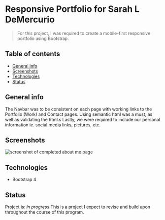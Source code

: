 # Responsive Portfolio for Sarah L DeMercurio
> For this project, I was required to create a mobile-first responsive portfolio using Bootstrap.

## Table of contents
* [General info](#general-info)
* [Screenshots](#screenshots)
* [Technologies](#technologies)
* [Status](#status)

## General info
The Navbar was to be consistent on each page with working links to the Portfolio (Work) and Contact pages.
Using semantic html was a must, as well as validating the html.s Lastly, we were required to include our personal information ie. social media links, pictures, etc.

## Screenshots
<img src="about.png"
    alt="screenshot of completed about me page" />


## Technologies
* Bootstrap 4

## Status
Project is: _in progress_
This is a project I expect to revise and build upon throughout the course of this program.




